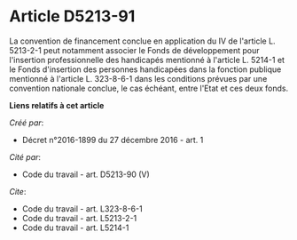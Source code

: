# Article D5213-91

La convention de financement conclue en application du IV de l'article L. 5213-2-1 peut notamment associer le Fonds de
développement pour l'insertion professionnelle des handicapés mentionné à l'article L. 5214-1 et le Fonds d'insertion des
personnes handicapées dans la fonction publique mentionné à l'article L. 323-8-6-1 dans les conditions prévues par une
convention nationale conclue, le cas échéant, entre l'Etat et ces deux fonds.

**Liens relatifs à cet article**

_Créé par_:

  - Décret n°2016-1899 du 27 décembre 2016 - art. 1

_Cité par_:

  - Code du travail - art. D5213-90 (V)

_Cite_:

  - Code du travail - art. L323-8-6-1
  - Code du travail - art. L5213-2-1
  - Code du travail - art. L5214-1
